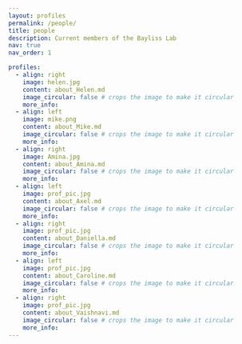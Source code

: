 ```yaml
---
layout: profiles
permalink: /people/
title: people
description: Current members of the Bayliss Lab
nav: true
nav_order: 1

profiles:
  - align: right
    image: helen.jpg
    content: about_Helen.md
    image_circular: false # crops the image to make it circular
    more_info: 
  - align: left
    image: mike.png
    content: about_Mike.md
    image_circular: false # crops the image to make it circular
    more_info:
  - align: right
    image: Amina.jpg
    content: about_Amina.md
    image_circular: false # crops the image to make it circular
    more_info:
  - align: left
    image: prof_pic.jpg
    content: about_Axel.md
    image_circular: false # crops the image to make it circular
    more_info:
  - align: right
    image: prof_pic.jpg
    content: about_Daniella.md
    image_circular: false # crops the image to make it circular
    more_info:
  - align: left
    image: prof_pic.jpg
    content: about_Caroline.md
    image_circular: false # crops the image to make it circular
    more_info:
  - align: right
    image: prof_pic.jpg
    content: about_Vaishnavi.md
    image_circular: false # crops the image to make it circular
    more_info:
---
```

